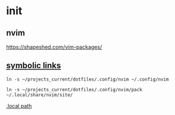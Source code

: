 # init

## nvim

https://shapeshed.com/vim-packages/


## [symbolic links](https://linuxize.com/post/how-to-create-symbolic-links-in-linux-using-the-ln-command/#creating-symlinks-to-a-directory)

`ln -s ~/projects_current/dotfiles/.config/nvim ~/.config/nvim`

`ln -s ~/projects_current/dotfiles/.config/nvim/pack ~/.local/share/nvim/site/`

[.local path](https://stackoverflow.com/questions/48700563/how-do-i-install-plugins-in-neovim-correctly)
